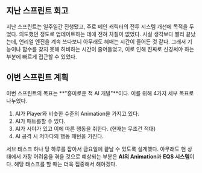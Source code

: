 ## 지난 스프린트 회고

지난 스프린트는 일주일간 진행됐고, 주로 메인 캐릭터의 전투 시스템 개선에 목적을 두었다. 의도했던 정도로 업데이트하는 데에 전혀 차질이 없었다. 사실 생각보다 빨리 끝났는데, 언리얼 엔진을 계속 쓰다보니 아무래도 헤매는 시간이 줄어든 것 같다. 그래서 기능이나 함수를 찾지 못해 허비하는 시간이 줄어들었고, 이로 인해 진짜로 신경써야 하는 부분에 빠르게 접근할 수 있었다.

## 이번 스프린트 계획

이번 스프린트의 목표는 **"흥미로운 적 AI 개발"**이다. 이를 위해 4가지 세부 목표로 나누었다.

1.  AI가 Player와 비슷한 수준의 Animation을 가지고 있다.
2.  AI가 패트롤할 수 있다.
3.  AI가 시야가 있고 이에 따른 행동을 취한다. (현재는 무조건 적대)
4.  AI 공격 시 저마다의 행동 패턴을 가진다.

서브 태스크 하나 당 하루를 잡아서 금요일에 끝날 수 있도록 설계했다. 아무래도 현 상태에서 가장 어려움을 겪을 것으로 예상되는 부분은 **AI의 Animation**과 **EQS 시스템**이다. 해당 태스크를 할 때는 더욱 집중해서 해야겠다.